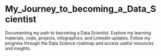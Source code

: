 # My_Journey_to_becoming_a_Data_Scientist
Documenting my path to becoming a Data Scientist. Explore my learning materials, code, projects, infographics, and LinkedIn updates. Follow my progress through the Data Science roadmap and access useful resources and insights.
